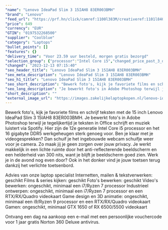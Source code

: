 ```yaml
---
"name": "Lenovo IdeaPad Slim 3 15IAH8 83ER003BMH"
"brand": "Lenovo"
"feed_url": "https://prf.hn/click/camref:1100l383M/creativeref:1101l84031/destination:https%3A%2F%2Fwww.coolblue.nl%2Fproduct%2F933808"
"price": 649
"currency": "EUR"
"GTIN": "0197532268500"
"supplier": "Coolblue"
"category": "Laptops"
"bullet_points": []
"features": {}
"delivery_time": "Voor 23.59 uur besteld, morgen gratis bezorgd"
"selection_group": {"processor":"Intel Core i5","changed_price_past_3_days":false,"product_family":"Ideapad"}
"changed": "2023-12-13 07:15:40"
"seo_header_title": "Lenovo IdeaPad Slim 3 15IAH8 83ER003BMH"
"seo_meta_description": "Lenovo IdeaPad Slim 3 15IAH8 83ER003BMH"
"seo_h1_title": "Lenovo IdeaPad Slim 3 15IAH8 83ER003BMH"
"seo_short_description": "Bewerk foto's, kijk je favoriete films en schrijf teksten met de 15 inch Lenovo IdeaPad Slim 3 15IAH8 83ER003BMH."
"seo_long_description": "Je bewerkt foto's in Adobe Photoshop terwijl je tegelijkertijd je teksten in Office schrijft en muziek luistert via Spotify. Hier zijn de 12e generatie Intel Core i5 processor en het 16 gigabyte DDR5 werkgeheugen sterk genoeg voor. Ben je klaar met je videogesprekken? Dan schuif je het ingebouwde webcam schuifje weer voor je camera. Zo maak jij je geen zorgen over jouw privacy. Je werkt makkelijk in een lichte ruimte door het anti-reflecterende beeldscherm en een helderheid van 300 nits, want je blijft je beeldscherm goed zien. Werk je in de avond nog even door? Ook in het donker vind je jouw toetsen terug dankzij het verlichte toetsenbord. \r\n\r\nAdvies van onze laptop specialist\r\nInternetten, mailen & tekstverwerken: geschikt\r\nFilms & series kijken: geschikt\r\nFoto's bewerken: geschikt\r\nVideo's bewerken: ongeschikt, minimaal een i7/Ryzen 7 processor\r\nIndustrieel ontwerpen: ongeschikt, minimaal een i7/Ryzen 7 processor en een RTX/RX/Quadro videokaart\r\nGame design en 3D animatie: ongeschikt, minimaal een i9/Ryzen 9 processor en een RTX/RX/Quadro videokaart\r\nGamen: ongeschikt, minimaal GTX 1650 of RX 6500/5500 videokaart\r\n \r\nOntvang een dag na aankoop een e-mail met een persoonlijke vouchercode voor 1 jaar gratis Norton 360 Deluxe antivirus."
"short_description": ""
"external_image_url": "https://images.zakelijkelaptopkopen.nl/lenovo-ideapad-slim-3-15iah8-83er003bmh.webp"
---
```


Bewerk foto's, kijk je favoriete films en schrijf teksten met de 15 inch Lenovo IdeaPad Slim 3 15IAH8 83ER003BMH. Je bewerkt foto's in Adobe Photoshop terwijl je tegelijkertijd je teksten in Office schrijft en muziek luistert via Spotify. Hier zijn de 12e generatie Intel Core i5 processor en het 16 gigabyte DDR5 werkgeheugen sterk genoeg voor. Ben je klaar met je videogesprekken? Dan schuif je het ingebouwde webcam schuifje weer voor je camera. Zo maak jij je geen zorgen over jouw privacy. Je werkt makkelijk in een lichte ruimte door het anti-reflecterende beeldscherm en een helderheid van 300 nits, want je blijft je beeldscherm goed zien. Werk je in de avond nog even door? Ook in het donker vind je jouw toetsen terug dankzij het verlichte toetsenbord.

Advies van onze laptop specialist
Internetten, mailen & tekstverwerken: geschikt
Films & series kijken: geschikt
Foto's bewerken: geschikt
Video's bewerken: ongeschikt, minimaal een i7/Ryzen 7 processor
Industrieel ontwerpen: ongeschikt, minimaal een i7/Ryzen 7 processor en een RTX/RX/Quadro videokaart
Game design en 3D animatie: ongeschikt, minimaal een i9/Ryzen 9 processor en een RTX/RX/Quadro videokaart
Gamen: ongeschikt, minimaal GTX 1650 of RX 6500/5500 videokaart
 
Ontvang een dag na aankoop een e-mail met een persoonlijke vouchercode voor 1 jaar gratis Norton 360 Deluxe antivirus.
